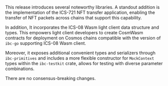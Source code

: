This release introduces several noteworthy libraries. A standout addition is the
implementation of the ICS-721 NFT transfer application, enabling the transfer of
NFT packets across chains that support this capability.

In addition, It incorporates the ICS-08 Wasm light client data structure and
types. This empowers light client developers to create CosmWasm contracts for
deployment on Cosmos chains compatible with the version of `ibc-go` supporting
ICS-08 Wasm client.

Moreover, it exposes additional convenient types and serializers through
`ibc-primitives` and includes a more flexible constructor for `MockContext`
types within the `ibc-testkit` crate, allows for testing with diverse parameter
combinations.

There are no consensus-breaking changes.

